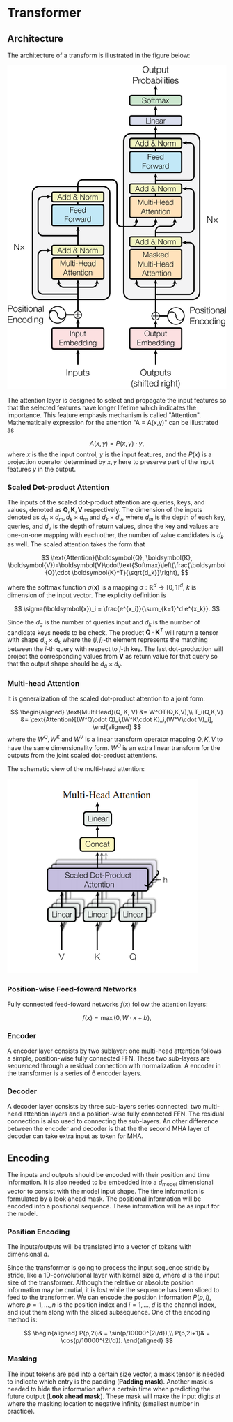 # Transformer


## Architecture

The architecture of a transform is illustrated in the figure below:

![Transform Architecture](/img/docs/Image_arch_Transform.png)


The attention layer is designed to select and propagate the input features so that the selected features have longer lifetime which indicates the importance. This feature emphasis mechanism is called "Attention". Mathematically expression for the attention "A = A(x,y)" can be illustrated as

$$
A(x,y) = P(x,y)\cdot y,
$$
where $x$ is the the input control, $y$ is the input features, and the $P(x)$ is a projection operator determined by $x, y$ here to preserve part of the input features $y$ in the output.

### Scaled Dot-product Attention

The inputs of the scaled dot-product attention are queries, keys, and values, denoted as $\boldsymbol{Q}, \boldsymbol{K}, \boldsymbol{V}$ respectively. The dimension of the inputs denoted as $d_q\times d_m, d_k\times d_m$ and $d_k\times d_v$, where $d_m$ is the depth of each key, queries, and $d_v$ is the depth of return values, since the key and values are one-on-one mapping with each other, the number of value candidates is $d_k$ as well. The scaled attention takes the form that

$$
\text{Attention}(\boldsymbol{Q}, \boldsymbol{K}, \boldsymbol{V})=\boldsymbol{V}\cdot\text{Softmax}\left(\frac{\boldsymbol{Q}\cdot \boldsymbol{K}^T}{\sqrt{d_k}}\right),
$$

where the softmax function $\sigma(\boldsymbol{x})$ is a mapping $\sigma:\mathbb{R}^{d}\to[0,1]^d$, $k$ is dimension of the input vector. The explicity definition is

$$
\sigma(\boldsymbol{x})_i = \frac{e^{x_i}}{\sum_{k=1}^d e^{x_k}}.
$$

Since the $d_q$ is the number of queries input and $d_k$ is the number of candidate keys needs to be check. The product $\boldsymbol{Q}\cdot \boldsymbol{K}^T$ will return a tensor with shape $d_q\times d_k$ where the $(i,j)$-th element represents the matching between the $i$-th query with respect to $j$-th key. The last dot-production will project the corresponding values from $\boldsymbol{V}$ as return value for that query so that the output shape should be $d_q\times d_v$.  

### Multi-head Attention

It is generalization of the scaled dot-product attention to a joint form:

$$
\begin{aligned}
\text{MultiHead}(Q, K, V) &= W^OT(Q,K,V),\\
T_i(Q,K,V) &= \text{Attention}[(W^Q\cdot Q)_i,(W^K\cdot K)_i,(W^V\cdot V)_i],
\end{aligned}
$$
where the $W^Q, W^K$ and $W^V$ is a linear transform operator mapping $Q,K,V$ to have the same dimensionality form. $W^O$ is an extra linear transform for the outputs from the joint scaled dot-product attentions.

The schematic view of the multi-head attention:

![Multi-head attentions](/img/docs/Image_multi_head_attention.png)

### Position-wise Feed-foward Networks
Fully connected feed-foward networks $f(x)$ follow the attention layers:

$$
f(x) = \max(0, W\cdot x+b), 
$$

### Encoder

A encoder layer consists by two sublayer: one multi-head attention follows a simple, position-wise fully connected FFN. These two sub-layers are sequenced through a residual connection with normalization. A encoder in the transformer is a series of 6 encoder layers. 

### Decoder

A decoder layer consists by three sub-layers series connected: two multi-head attention layers and a position-wise fully connected FFN. The residual connection is also used to connecting the sub-layers. An other difference between the encoder and decoder is that the the second MHA layer of decoder can take extra input as token for MHA.

## Encoding

The inputs and outputs should be encoded with their position and time information. It is also needed to be embedded into a $d_{\text{model}}$ dimensional vector to consist with the model input shape. The time information is formulated by a look ahead mask. The positional information will be encoded into a positional sequence. These information will be as input for the model.

### Position Encoding

The inputs/outputs will be translated into a vector of tokens with dimensional $d$. 

Since the transformer is going to process the input sequence stride by stride, like a 1D-convolutional layer with kernel size $d$, where $d$ is the input size of the transformer. Although the relative or absolute position information may be crutial, it is lost while the sequence has been sliced to feed to the transformer. We can encode the position information $P(p,i)$, where $p=1,\dots,n$ is the position index and $i=1,\dots,d$ is the channel index, and iput them along with the sliced subsequence. One of the encoding method is:

$$
\begin{aligned}
P(p,2i)& = \sin(p/10000^{2i/d}),\\
P(p,2i+1)& = \cos(p/10000^{2i/d}).
\end{aligned}
$$ 

### Masking

The input tokens are pad into a certain size vector, a mask tensor is needed to indicate which entry is the padding (**Padding mask**). Another mask is needed to hide the information after a certain time when predicting the future output (**Look ahead mask**). These mask will make the input digits at where the masking location to negative infinity (smallest number in practice). 